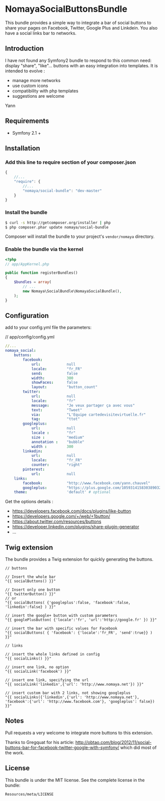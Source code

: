 NomayaSocialButtonsBundle
=========================

This bundle provides a simple way to integrate a bar of social buttons to share your pages on Facebook, Twitter, Google Plus and Linkdein.
You also have a social links bar to networks.

## Introduction

I have not found any Symfony2 bundle to respond to this common need: display "share", "like"... buttons with an easy integration into templates.
It is intended to evolve :
- manage more networks 
- use custom icons
- compatibility with php templates
- suggestions are welcome

Yann

## Requirements

* Symfony 2.1 +

## Installation

### Add this line to require section of your composer.json

``` js
{
    //...
    "require": {
        //...
        "nomaya/social-bundle": "dev-master"
    }
}
```

### Install the bundle

``` bash
$ curl -s http://getcomposer.org/installer | php
$ php composer.phar update nomaya/social-bundle
```

Composer will install the bundle to your project's `vendor/nomaya` directory.

### Enable the bundle via the kernel

``` php
<?php
// app/AppKernel.php

public function registerBundles()
{
    $bundles = array(
        // ...
        new Nomaya\SocialBundle\NomayaSocialBundle(),
    );
}
```

## Configuration

add to your config.yml file the parameters:

// app/config/config.yml

``` yaml
//...
nomaya_social:
    buttons:
        facebook:
            url:            null
            locale:         "fr_FR"
            send:           false
            width:          300
            showFaces:      false
            layout:         "button_count"
        twitter:
            url:            null
            locale:         "fr"
            message:        "Je veux partager ça avec vous"
            text:           "Tweet"
            via:            "L'Equipe cartedevisitevirtuelle.fr"
            tag:            "ttot"
        googleplus:
            url:            null
            locale :        "fr"
            size :          "medium"
            annotation :    "bubble"
            width :         300
        linkedin:            
            url:            null
            locale:         "fr_FR"
            counter:        "right"
        pinterest:
            url:            null
    links: 
        facebook:           "http://www.facebook.com/yann.chauvel"
        googleplus:         "https://plus.google.com/105931415830389032796"
    theme:                  'default' # optional
```

Get the options details : 
- https://developers.facebook.com/docs/plugins/like-button
- https://developers.google.com/+/web/+1button/
- https://about.twitter.com/resources/buttons
- https://developer.linkedin.com/plugins/share-plugin-generator
- ...



## Twig extension

The bundle provides a Twig extension for quickly generating the buttons.

``` twig
// buttons

// Insert the whole bar
"{{ socialButtons() }}"

// Insert only one button
"{{ twitterButton() }}"
// or
"{{ socialButtons( {'googleplus':false, 'facebook':false, 'linkedin':false} ) }}"

// insert the google+ button with custom parameters
"{{ googlePlusButton( {'locale':'fr', 'url':'http://google.fr' }) }}"

// insert the bar with specific values for Facebook
"{{ socialButtons( { 'facebook': {'locale':'fr_FR', 'send':true}} ) }}"

// links

// insert the whole links defined in config
"{{ socialLinks() }}"

// insert one link, no option
"{{ socialLink('facebook') }}"

// insert one link, specifying the url
"{{ socialLink('linkedin',{'url': 'http://www.nomaya.net'}) }}"

// insert custom bar with 2 links, not showing googleplus
"{{ socialLinks({'linkedin',{'url': 'http://www.nomaya.net'}, 'facebook':{'url': 'http://www.facebook.com'}, 'googleplus': false}) }}"
```
## Notes

Pull requests a very welcome to integrate more buttons to this extension.

Thanks to Gregquat for his article: http://obtao.com/blog/2012/11/social-buttons-bar-for-facebook-twitter-google-with-symfony/ which did most of the work.

## License

This bundle is under the MIT license. See the complete license in the bundle:

    Resources/meta/LICENSE
